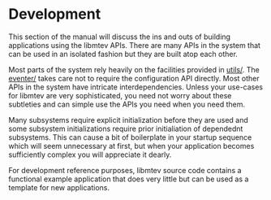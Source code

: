 # Development

This section of the manual will discuss the ins and outs of building applications
using the libmtev APIs.  There are many APIs in the system that can be used in
an isolated fashion but they are built atop each other.

Most parts of the system rely heavily on the facilities provided in
[utils/](https://github.com/circonus-labs/libmtev/tree/master/src/utils).
The [eventer/](https://github.com/circonus-labs/libmtev/tree/master/src/eventer)
takes care not to require the configuration API directly.  Most other APIs in
the system have intricate interdependencies.  Unless your use-cases for libmtev
are very sophisticated, you need not worry about these subtleties and can
simple use the APIs you need when you need them.

Many subsystems require explicit initialization before they are used and
some subsystem initializations require prior initialiation of dependednt
subsystems.  This can cause a bit of boilerplate in your startup sequence
which will seem unnecessary at first, but when your application becomes
sufficiently complex you will appreciate it dearly.

For development reference purposes, libmtev source code contains a functional
example application that does very little but can be used as a template for
new applications.
